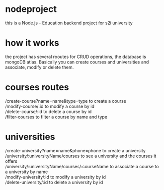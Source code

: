 # nodeproject
this is a Node.js - Education backend project for s2i university

# how it works
the project has several rooutes for CRUD operations, the database is mongoDB atlas.
Basically you can create courses and universities and associate, modify or delete them.

# courses routes
/create-course?name=name&type=type to create a course <br>
/modify-course/:id to modify a course by id <br>
/delete-course/:id to delete a course by id <br>
/filter-courses to filter a course by name and type <br>

# universities
/create-university?name=name&phone=phone to create a university <br>
/university/:universityName/courses to see a university and the courses it offers <br>
/university/:universityName/courses/:courseName to associate a course to a university by name <br>
/modify-university/:id to modify a university by id <br>
/delete-university/:id to delete a university by id <br>
